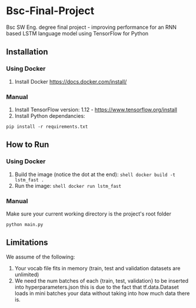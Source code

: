 # Bsc-Final-Project
Bsc SW Eng. degree final project - improving performance for an RNN based LSTM language model using TensorFlow for Python

## Installation
### Using Docker
1. Install Docker https://docs.docker.com/install/

### Manual
1. Install TensorFlow version: 1.12 - https://www.tensorflow.org/install
2. Install Python dependancies:
```shell
pip install -r requirements.txt
```

## How to Run
### Using Docker
1. Build the image (notice the dot at the end): ```shell docker build -t lstm_fast .```
2. Run the image: ```shell docker run lstm_fast```

### Manual
Make sure your current working directory is the project's root folder
```shell
python main.py
```

## Limitations
We assume of the following:
1. Your vocab file fits in memory (train, test and validation datasets are unlimited)
2. We need the num batches of each {train, test, validation} to be inserted into hyperparameters.json
this is due to the fact that tf.data.Dataset loads in mini batches your data without taking into how much data there is.

